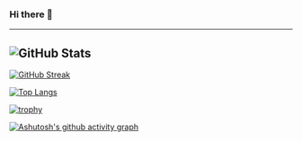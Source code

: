 ### Hi there 👋

<!--
**DarkDipper/DarkDipper** is a ✨ _special_ ✨ repository because its `README.md` (this file) appears on your GitHub profile.

Here are some ideas to get you started:

- 🔭 I’m currently working on ...
- 🌱 I’m currently learning ...
- 👯 I’m looking to collaborate on ...
- 🤔 I’m looking for help with ...
- 💬 Ask me about ...
- 📫 How to reach me: ...
- 😄 Pronouns: ...
- ⚡ Fun fact: ...
-->
---
![GitHub Stats](https://github-readme-stats.vercel.app/api?username=DarkDipper&theme=tokyonight)
---
[![GitHub Streak](https://github-readme-streak-stats.herokuapp.com/?user=DarkDipper&theme=chartreuse-dark&date_format=d%20F[%20Y])](https://git.io/streak-stats)

[![Top Langs](https://github-readme-stats.vercel.app/api/top-langs/?username=DarkDipper&theme=tokyonight&layout=compact)](https://github.com/anuraghazra/github-readme-stats)

[![trophy](https://github-profile-trophy.vercel.app/?username=DarkDipper&theme=tokyonight)](https://github.com/ryo-ma/github-profile-trophy)

[![Ashutosh's github activity graph](https://activity-graph.herokuapp.com/graph?username=DarkDipper&theme=react-dark)](https://github.com/ashutosh00710/github-readme-activity-graph)
